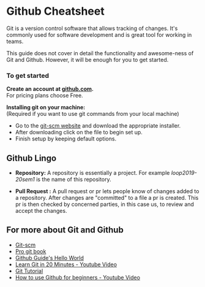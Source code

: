 # Github Cheatsheet

Git is a version control software that allows tracking of changes. It's commonly used for software development and is great tool for working in teams.

This guide does not cover in detail the functionality and awesome-ness of Git and Github. However, it will be enough for you to get started.

### To get started
__Create an account at [github.com](https://github.com/join?source=header).__  
For pricing plans choose Free.


__Installing git on your machine:__   
(Required if you want to use git commands from your local machine)
- Go to the [git-scm website](https://git-scm.com/) and download the appropriate installer.
- After downloading click on the file to begin set up.
- Finish setup by keeping default options.



## Github Lingo
- __Repository:__  A repository is essentially a project. For example _loop2019-20sem1_ is the name of this repository.

- __Pull Request :__ A pull request or pr lets people know of changes added to a repository. After changes are "committed" to a file a pr is created. This pr is then checked by concerned parties, in this case us, to review and accept the changes.




## For more about Git and Github
- [Git-scm](https://git-scm.com/)
- [Pro git book](https://git-scm.com/book/en/v2)
- [Github Guide's Hello World](https://guides.github.com/activities/hello-world/)
- [Learn Git in 20 Minutes - Youtube Video](https://www.youtube.com/watch?v=Y9XZQO1n_7c)
- [Git Tutorial](https://www.atlassian.com/git/tutorials/what-is-version-control)
- [How to use Github for beginners - Youtube Video](https://www.youtube.com/watch?v=E8TXME3bzNs&list=PLQ0mcSEvl3UIDzL94eNBuKMgz5lV-iUeL&index=1)
